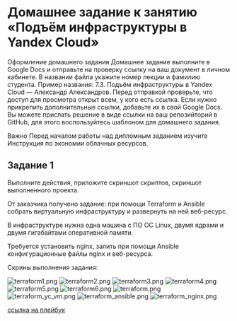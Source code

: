# Домашнее задание к занятию «Подъём инфраструктуры в Yandex Cloud»
Оформление домашнего задания
Домашнее задание выполните в Google Docs и отправьте на проверку ссылку на ваш документ в личном кабинете.
В названии файла укажите номер лекции и фамилию студента. Пример названия: 7.3. Подъём инфраструктуры в Yandex Cloud — Александр Александров.
Перед отправкой проверьте, что доступ для просмотра открыт всем, у кого есть ссылка. Если нужно прикрепить дополнительные ссылки, добавьте их в свой Google Docs.
Вы можете прислать решение в виде ссылки на ваш репозийторий в GitHub, для этого воспользуйтесь шаблоном для домашнего задания.

Важно
Перед началом работы над дипломным заданием изучите Инструкция по экономии облачных ресурсов.

## Задание 1
Выполните действия, приложите скриншот скриптов, скриншот выполненного проекта.

От заказчика получено задание: при помощи Terraform и Ansible собрать виртуальную инфраструктуру и развернуть на ней веб-ресурс.

В инфраструктуре нужна одна машина с ПО ОС Linux, двумя ядрами и двумя гигабайтами оперативной памяти.

Требуется установить nginx, залить при помощи Ansible конфигурационные файлы nginx и веб-ресурса.

Скрины выполнения задания:

![terraform1.png](https://github.com/anirisam1/terraform/blob/main/img/terraform1.png)
![terraform2.png](https://github.com/anirisam1/terraform/blob/main/img/terraform2.png)
![terraform3.png](https://github.com/anirisam1/terraform/blob/main/img/terraform3.png)
![terraform4.png](https://github.com/anirisam1/terraform/blob/main/img/terraform4.png)
![terraform5.png](https://github.com/anirisam1/terraform/blob/main/img/terraform5.png)
![terraform6.png](https://github.com/anirisam1/terraform/blob/main/img/terraform6.png)
![terraform.png](https://github.com/anirisam1/terraform/blob/main/img/terraform1.png)
![terraform_yc_vm.png](https://github.com/anirisam1/terraform/blob/main/img/terraform_yc_vm.png)
![terraform_ansible.png](https://github.com/anirisam1/terraform/blob/main/img/terraform_ansible.png)
![terraform_nginx.png](https://github.com/anirisam1/terraform/blob/main/img/terraform_nginx.png)

[ссылка на плейбук](https://github.com/anirisam1/terraform/blob/main/playbooks/terra.yml)
